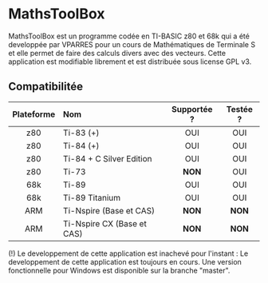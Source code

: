 MathsToolBox
============

MathsToolBox est un programme codée en TI-BASIC z80 et 68k qui a été developpée par VPARRES pour un cours
de Mathématiques de Terminale S et elle permet de faire des calculs divers avec des vecteurs. Cette application est
modifiable librement et est distribuée sous license GPL v3.

Compatibilitée
--------------

| Plateforme    | Nom                           | Supportée ? | Testée ? |
|:-------------:|:----------------------------- |:-----------:|:--------:|
| z80           | Ti-83 (+)                     | OUI         | OUI      |
| z80           | Ti-84 (+)                     | OUI         | OUI      |
| z80           | Ti-84 + C Silver Edition      | OUI         | OUI      |
| z80           | Ti-73                         | **NON**     | OUI      |
| 68k           | Ti-89                         | OUI         | OUI      |
| 68k           | Ti-89 Titanium                | OUI         | OUI      |
| ARM           | Ti-Nspire (Base et CAS)       | **NON**     | **NON**  |
| ARM           | Ti-Nspire CX (Base et CAS)    | **NON**     | **NON**  |

(!) Le developpement de cette application est inachevé pour l'instant : Le developpement de cette application est toujours en cours. Une version fonctionnelle pour Windows est disponible
sur la branche "master".
